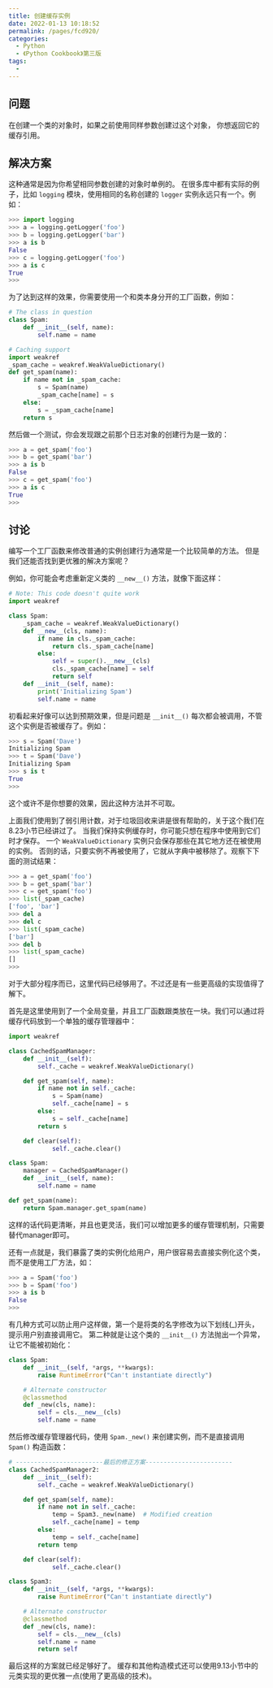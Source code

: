 ```yaml
---
title: 创建缓存实例
date: 2022-01-13 10:18:52
permalink: /pages/fcd920/
categories:
  - Python
  - 《Python Cookbook》第三版
tags:
  -
---
```


## 问题

在创建一个类的对象时，如果之前使用同样参数创建过这个对象， 你想返回它的缓存引用。

## 解决方案

这种通常是因为你希望相同参数创建的对象时单例的。 在很多库中都有实际的例子，比如 `logging` 模块，使用相同的名称创建的 `logger` 实例永远只有一个。例如：

```python
>>> import logging
>>> a = logging.getLogger('foo')
>>> b = logging.getLogger('bar')
>>> a is b
False
>>> c = logging.getLogger('foo')
>>> a is c
True
>>>
```

为了达到这样的效果，你需要使用一个和类本身分开的工厂函数，例如：

```python
# The class in question
class Spam:
    def __init__(self, name):
        self.name = name

# Caching support
import weakref
_spam_cache = weakref.WeakValueDictionary()
def get_spam(name):
    if name not in _spam_cache:
        s = Spam(name)
        _spam_cache[name] = s
    else:
        s = _spam_cache[name]
    return s
```

然后做一个测试，你会发现跟之前那个日志对象的创建行为是一致的：

```python
>>> a = get_spam('foo')
>>> b = get_spam('bar')
>>> a is b
False
>>> c = get_spam('foo')
>>> a is c
True
>>>
```

## 讨论

编写一个工厂函数来修改普通的实例创建行为通常是一个比较简单的方法。 但是我们还能否找到更优雅的解决方案呢？

例如，你可能会考虑重新定义类的 `__new__()` 方法，就像下面这样：

```python
# Note: This code doesn't quite work
import weakref

class Spam:
    _spam_cache = weakref.WeakValueDictionary()
    def __new__(cls, name):
        if name in cls._spam_cache:
            return cls._spam_cache[name]
        else:
            self = super().__new__(cls)
            cls._spam_cache[name] = self
            return self
    def __init__(self, name):
        print('Initializing Spam')
        self.name = name
```

初看起来好像可以达到预期效果，但是问题是 `__init__()` 每次都会被调用，不管这个实例是否被缓存了。例如：

```python
>>> s = Spam('Dave')
Initializing Spam
>>> t = Spam('Dave')
Initializing Spam
>>> s is t
True
>>>
```

这个或许不是你想要的效果，因此这种方法并不可取。

上面我们使用到了弱引用计数，对于垃圾回收来讲是很有帮助的，关于这个我们在8.23小节已经讲过了。 当我们保持实例缓存时，你可能只想在程序中使用到它们时才保存。 一个 `WeakValueDictionary` 实例只会保存那些在其它地方还在被使用的实例。 否则的话，只要实例不再被使用了，它就从字典中被移除了。观察下下面的测试结果：

```python
>>> a = get_spam('foo')
>>> b = get_spam('bar')
>>> c = get_spam('foo')
>>> list(_spam_cache)
['foo', 'bar']
>>> del a
>>> del c
>>> list(_spam_cache)
['bar']
>>> del b
>>> list(_spam_cache)
[]
>>>
```

对于大部分程序而已，这里代码已经够用了。不过还是有一些更高级的实现值得了解下。

首先是这里使用到了一个全局变量，并且工厂函数跟类放在一块。我们可以通过将缓存代码放到一个单独的缓存管理器中：

```python
import weakref

class CachedSpamManager:
    def __init__(self):
        self._cache = weakref.WeakValueDictionary()

    def get_spam(self, name):
        if name not in self._cache:
            s = Spam(name)
            self._cache[name] = s
        else:
            s = self._cache[name]
        return s

    def clear(self):
            self._cache.clear()

class Spam:
    manager = CachedSpamManager()
    def __init__(self, name):
        self.name = name

def get_spam(name):
    return Spam.manager.get_spam(name)
```

这样的话代码更清晰，并且也更灵活，我们可以增加更多的缓存管理机制，只需要替代manager即可。

还有一点就是，我们暴露了类的实例化给用户，用户很容易去直接实例化这个类，而不是使用工厂方法，如：

```python
>>> a = Spam('foo')
>>> b = Spam('foo')
>>> a is b
False
>>>
```

有几种方式可以防止用户这样做，第一个是将类的名字修改为以下划线(_)开头，提示用户别直接调用它。 第二种就是让这个类的 `__init__()` 方法抛出一个异常，让它不能被初始化：

```python
class Spam:
    def __init__(self, *args, **kwargs):
        raise RuntimeError("Can't instantiate directly")

    # Alternate constructor
    @classmethod
    def _new(cls, name):
        self = cls.__new__(cls)
        self.name = name
```

然后修改缓存管理器代码，使用 `Spam._new()` 来创建实例，而不是直接调用 `Spam()` 构造函数：

```python
# ------------------------最后的修正方案------------------------
class CachedSpamManager2:
    def __init__(self):
        self._cache = weakref.WeakValueDictionary()

    def get_spam(self, name):
        if name not in self._cache:
            temp = Spam3._new(name)  # Modified creation
            self._cache[name] = temp
        else:
            temp = self._cache[name]
        return temp

    def clear(self):
            self._cache.clear()

class Spam3:
    def __init__(self, *args, **kwargs):
        raise RuntimeError("Can't instantiate directly")

    # Alternate constructor
    @classmethod
    def _new(cls, name):
        self = cls.__new__(cls)
        self.name = name
        return self
```

最后这样的方案就已经足够好了。 缓存和其他构造模式还可以使用9.13小节中的元类实现的更优雅一点(使用了更高级的技术)。